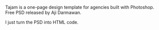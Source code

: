 Tajam is a one-page design template for agencies built with Photoshop. Free PSD released by Aji Darmawan.

I just turn the PSD into HTML code.
